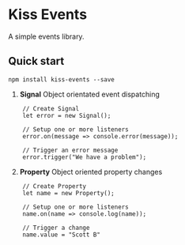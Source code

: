# Kiss Events

A simple events library.

## Quick start

    npm install kiss-events --save

1. __Signal__ Object orientated event dispatching

```
    // Create Signal
    let error = new Signal();
    
    // Setup one or more listeners
    error.on(message => console.error(message));
    
    // Trigger an error message
    error.trigger("We have a problem");
```
    
2. __Property__ Object oriented property changes

```
    // Create Property
    let name = new Property();
    
    // Setup one or more listeners
    name.on(name => console.log(name));
    
    // Trigger a change
    name.value = "Scott B"
```
